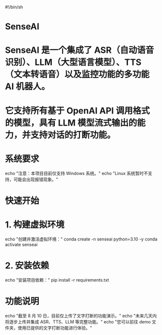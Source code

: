 #!/bin/sh

# SenseAI

# SenseAI 是一个集成了 ASR（自动语音识别）、LLM（大型语言模型）、TTS（文本转语音）以及监控功能的多功能 AI 机器人。
# 它支持所有基于 OpenAI API 调用格式的模型，具有 LLM 模型流式输出的能力，并支持对话的打断功能。

# 系统要求
echo "注意：本项目目前仅支持 Windows 系统。"
echo "Linux 系统暂时不支持，可能会出现报错现象。"

# 快速开始

# 1. 构建虚拟环境
echo "创建并激活虚拟环境："
conda create -n senseai python=3.10 -y
conda activate senseai

# 2. 安装依赖
echo "安装项目依赖："
pip install -r requirements.txt

# 功能说明
echo "截至 8 月 10 日，目前仅上传了文字打断的功能演示。"
echo "未来几天内将逐步上传并集成 ASR、TTS、LLM 等完整功能。"
echo "您可以前往 demo 文件夹，使用已提供的文字打断功能进行体验。"
